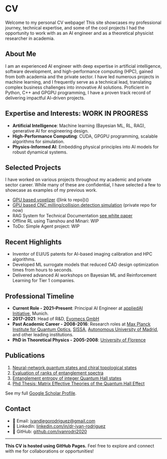 # CV

Welcome to my personal CV webpage! This site showcases my professional journey, technical expertise, and 
some of the cool projects I had the opportunity to work with as an AI engineer and as a theoretical physicist researcher
in academia. 

## About Me

I am an experienced AI engineer with deep expertise in artificial intelligence, software development,
and high-performance computing (HPC), gained from both academia and the private sector. I have led
numerous projects in machine learning, and I frequently serve as a technical lead, translating complex
business challenges into innovative AI solutions. Proficient in Python, C++ and GPGPU programming,
I have a proven track record of delivering impactful AI-driven projects.


## Expertise and Interests: WORK IN PROGRESS
- **Artificial Intelligence**: Machine learning (Bayesian ML, RL, RAG), generative AI for engineering design.
- **High-Performance Computing**: CUDA, GPGPU programming, scalable algorithms for simulation.
- **Physics-Informed AI**: Embedding physical principles into AI models for robust dynamical systems.

## Selected Projects

I have worked on various projects throughout my academic and private sector career. While many of these are confidential, 
I have selected a few to showcase as examples of my previous work.

- <a href="/ivan-homepage/projects/project_gpu_voxelization">GPU based voxelizer</a> ([link to repo])()
- <a href="/ivan-homepage/projects/project_cnc_gpu_simul">GPU based CNC milling/collision detection simulation</a>
   (private repo for now) 
- RAG System for Technical Documentation [see white paper](https://www.appliedai.de/en/insights/trustworthy-rag-in-wireless-test-measurement-retrieval-fine-tuning)
- Offline RL using Tianshou and Minari: WIP
- ToDo: Simple Agent project: WIP

## Recent Highlights
- Inventor of EU/US patents for AI-based imaging calibration and HPC algorithms.
- Developed ML surrogate models that reduced CAD design optimization times from hours to seconds.
- Delivered advanced AI workshops on Bayesian ML and Reinforcement Learning for Tier 1 companies.

## Professional Timeline

- **Current Role - 2021–Present**: Principal AI Engineer at [appliedAI Initiative](https://www.appliedai.de/en/), Munich.
- **2017–2021**: Head of R&D, [Evomecs GmbH](https://www.evomecs.com/en) 
- **Past Academic Career - 2008-2016**: Research roles at [Max Planck Institute for Quantum Optics](https://www.mpq.mpg.de/en), 
  [SISSA](https://www.sissa.it/about), [Autonomous University of Madrid](https://www.uam.es/FisicaTeorica/Home.htm?language=en]), 
  and other leading institutions.
- **PhD in Theoretical Physics - 2005-2008**: [University of Florence](https://www.fisica.unifi.it/changelang-eng.html) 

## Publications
1. [Neural-network quantum states and chiral topological states](https://journals.aps.org/prx/pdf/10.1103/PhysRevX.8.011006)
2. [Evaluation of ranks of entanglement spectra](https://journals.aps.org/prl/abstract/10.1103/PhysRevLett.108.256806)
3. [Entanglement entropy of integer Quantum Hall states](https://journals.aps.org/prb/abstract/10.1103/PhysRevB.80.153303)
4. [Phd Thesis: Matrix Effective Theories of the Quantum Hall Effect](https://s3.cern.ch/inspire-prod-files-b/ba49888c08d64ebff73b274a63986b2d)

See my full [Google Scholar Profile](https://scholar.google.com/citations?hl=en&user=PQ3v5HQAAAAJ).

## Contact
- 📧 Email: [ivandiegorodriguez@gmail.com](mailto:ivandiegorodriguez@gmail.com)
- 💼 LinkedIn: [linkedin.com/in/dr-ivan-rodriguez](#)
- 📂 GitHub: [github.com/ivanrodri2020](#)

---

**This CV is hosted using GitHub Pages.** Feel free to explore and connect with me for collaborations or opportunities!
